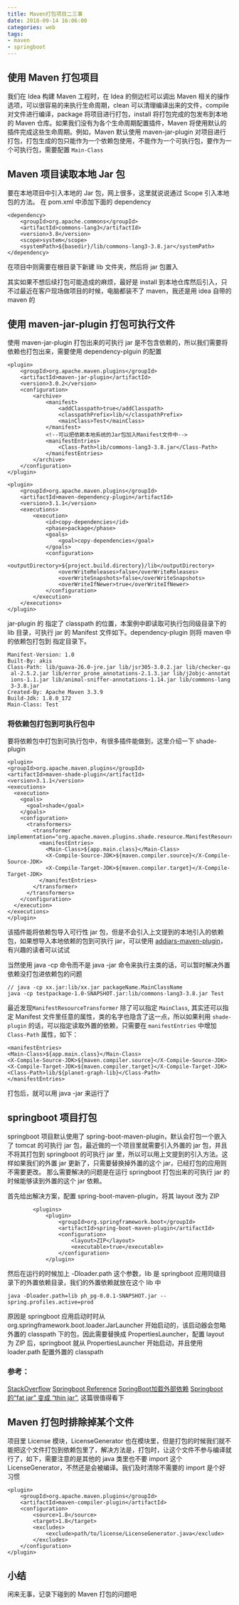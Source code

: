 ```yaml
---
title: Maven打包项目二三事
date: 2018-09-14 16:06:00
categories: web
tags:
- maven
- springboot
---
```


## 使用 Maven 打包项目
我们在 Idea 构建 Maven 工程时，在 Idea 的侧边栏可以调出 Maven 相关的操作选项，可以很容易的来执行生命周期，clean 可以清理编译出来的文件，compile 对文件进行编译，package 将项目进行打包，install 将打包完成的包发布到本地的 Maven 仓库。如果我们没有为各个生命周期配置插件，Maven 将使用默认的插件完成这些生命周期。例如，Maven 默认使用 maven-jar-plugin 对项目进行打包，打包生成的包只能作为一个依赖包使用，不能作为一个可执行包，要作为一个可执行包，需要配置 `Main-Class`
<!-- more -->

## Maven 项目读取本地 Jar 包
要在本地项目中引入本地的 Jar 包，网上很多，这里就说说通过 Scope 引入本地包的方法。
在 pom.xml 中添加下面的 dependency
```
<dependency>
    <groupId>org.apache.commons</groupId>
    <artifactId>commons-lang3</artifactId>
    <version>3.8</version>
    <scope>system</scope>
    <systemPath>${basedir}/lib/commons-lang3-3.8.jar</systemPath>
</dependency>
```
在项目中则需要在根目录下新建 lib 文件夹，然后将 jar 包置入

其实如果不想后续打包可能造成的麻烦，最好是 install 到本地仓库然后引入，只不过最近在客户现场做项目的时候，电脑都装不了 maven，我还是用 idea 自带的 maven 的

## 使用 maven-jar-plugin 打包可执行文件
使用 maven-jar-plugin 打包出来的可执行 jar 是不包含依赖的，所以我们需要将依赖也打包出来，需要使用 dependency-plguin 的配置
```
<plugin>
    <groupId>org.apache.maven.plugins</groupId>
    <artifactId>maven-jar-plugin</artifactId>
    <version>3.0.2</version>
    <configuration>
        <archive>
            <manifest>
                <addClasspath>true</addClasspath>
                <classpathPrefix>lib/</classpathPrefix>
                <mainClass>Test</mainClass>
            </manifest>
            <!--可以把依赖本地系统的Jar包加入Manifest文件中-->
            <manifestEntries>
                <Class-Path>lib/commons-lang3-3.8.jar</Class-Path>
            </manifestEntries>
        </archive>
    </configuration>
</plugin>

<plugin>
    <groupId>org.apache.maven.plugins</groupId>
    <artifactId>maven-dependency-plugin</artifactId>
    <version>3.1.1</version>
    <executions>
        <execution>
            <id>copy-dependencies</id>
            <phase>package</phase>
            <goals>
                <goal>copy-dependencies</goal>
            </goals>
            <configuration>
                <outputDirectory>${project.build.directory}/lib</outputDirectory>
                <overWriteReleases>false</overWriteReleases>
                <overWriteSnapshots>false</overWriteSnapshots>
                <overWriteIfNewer>true</overWriteIfNewer>
            </configuration>
        </execution>
    </executions>
</plugin>	
```
jar-plugin 的 <classpathPrefix> 指定了 classpath 的位置，本案例中即读取可执行包同级目录下的 lib 目录，可执行 jar 的 Manifest 文件如下。dependency-plugin 则将 maven 中的依赖包打包到 <outputDirectory> 指定目录下。
```
Manifest-Version: 1.0
Built-By: akis
Class-Path: lib/guava-26.0-jre.jar lib/jsr305-3.0.2.jar lib/checker-qu
 al-2.5.2.jar lib/error_prone_annotations-2.1.3.jar lib/j2objc-annotat
 ions-1.1.jar lib/animal-sniffer-annotations-1.14.jar lib/commons-lang
 3-3.8.jar
Created-By: Apache Maven 3.3.9
Build-Jdk: 1.8.0_172
Main-Class: Test
```

### 将依赖包打包到可执行包中
要将依赖包中打包到可执行包中，有很多插件能做到，这里介绍一下 shade-plugin
```
<plugin>
<groupId>org.apache.maven.plugins</groupId>
<artifactId>maven-shade-plugin</artifactId>
<version>3.1.1</version>
<executions>
  <execution>
    <goals>
      <goal>shade</goal>
    </goals>
    <configuration>
      <transformers>
        <transformer implementation="org.apache.maven.plugins.shade.resource.ManifestResourceTransformer">
          <manifestEntries>
            <Main-Class>${app.main.class}</Main-Class>
            <X-Compile-Source-JDK>${maven.compiler.source}</X-Compile-Source-JDK>
            <X-Compile-Target-JDK>${maven.compiler.target}</X-Compile-Target-JDK>
          </manifestEntries>
        </transformer>
      </transformers>
    </configuration>
  </execution>
</executions>
</plugin>	
```
该插件能将依赖包导入可行性 jar 包，但是不会引入上文提到的本地引入的依赖包，如果想导入本地依赖的包到可执行 jar，可以使用 [addjars-maven-plugin](https://blog.csdn.net/gaopu12345/article/details/78596830)，有兴趣的读者可以试试

当然使用 java -cp 命令而不是 java -jar 命令来执行主类的话，可以暂时解决外置依赖没打包进依赖包的问题
```
// java -cp xx.jar:lib/xx.jar packageName.MainClassName
java -cp testpackage-1.0-SNAPSHOT.jar:lib/commons-lang3-3.8.jar Test
```
最近发现`ManifestResourceTransformer` 除了可以指定 `MainClass`, 其实还可以指定 Manifest 文件里任意的属性，类的名字也隐含了这一点，所以如果利用 `shade-plugin` 的话，可以指定读取外置的依赖，只需要在 `manifestEntries` 中增加 `Class-Path` 属性，如下：
```
<manifestEntries>
<Main-Class>${app.main.class}</Main-Class>
<X-Compile-Source-JDK>${maven.compiler.source}</X-Compile-Source-JDK>
<X-Compile-Target-JDK>${maven.compiler.target}</X-Compile-Target-JDK>
<Class-Path>lib/${planet-graph-lib}</Class-Path>
</manifestEntries>
```
打包后，就可以用 java -jar 来运行了

## springboot 项目打包
springboot 项目默认使用了 spring-boot-maven-plugin，默认会打包一个嵌入了 tomcat 的可执行 jar 包，最近做的一个项目里就需要引入外置的 jar 包，并且不将其打包到 springboot 的可执行 jar 里，所以可以用上文提到的引入方法。这样如果我们的外置 jar 更新了，只需要替换掉外置的这个 jar，已经打包的应用则不需要更改。
那么需要解决的问题是在运行 springboot 打包出来的可执行 jar 的时候能够读到外置的这个 jar 依赖。

首先给出解决方案，配置 spring-boot-maven-plugin，将其 layout 改为 ZIP
```
        <plugins>
            <plugin>
                <groupId>org.springframework.boot</groupId>
                <artifactId>spring-boot-maven-plugin</artifactId>
                <configuration>
                    <layout>ZIP</layout>
                    <executable>true</executable>
                </configuration>
            </plugin>
```
然后在运行的时候加上 -Dloader.path 这个参数，lib 是 springboot 应用同级目录下的外置依赖目录，我们的外置依赖就放在这个 lib 中
```
java -Dloader.path=lib ph_pg-0.0.1-SNAPSHOT.jar --spring.profiles.active=prod
```
原因是 springboot 应用启动时时从 org.springframework.boot.loader.JarLauncher 开始启动的，该启动器会忽略外置的 classpath 下的包，因此需要替换成 PropertiesLauncher，配置 layout 为 ZIP 后，springboot 就从 PropertiesLauncher 开始启动，并且使用 loader.path 配置外置的 classpath
### 参考：
[StackOverflow](https://stackoverflow.com/questions/40994851/spring-boot-executable-jar-layout-changes-break-classpath)
[Springboot Reference](https://docs.spring.io/spring-boot/docs/current/reference/htmlsingle/#executable-jar-launching)
[SpringBoot加载外部依赖](https://www.jianshu.com/p/a2cf2336a48c)
[Springboot的“fat jar” 变成 “thin jar”](https://blog.csdn.net/timedifier2/article/details/53925825), 这篇很值得看下

## Maven 打包时排除掉某个文件
项目里 License 模块，LicenseGenerator 也在模块里，但是打包的时候我们就不能把这个文件打包到依赖包里了，解决方法是，打包时，让这个文件不参与编译就行了，如下，需要注意的是其他的 java 类里也不要 import 这个 LicenseGenerator，不然还是会被编译。我们及时清除不需要的 import 是个好习惯
```
<plugin>
    <groupId>org.apache.maven.plugins</groupId>
    <artifactId>maven-compiler-plugin</artifactId>
    <configuration>
        <source>1.8</source>
        <target>1.8</target>
        <excludes>
            <exclude>path/to/license/LicenseGenerator.java</exclude>
        </excludes>
    </configuration>
</plugin>
```

## 小结
闲来无事，记录下碰到的 Maven 打包的问题吧



